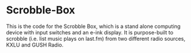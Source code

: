 # Scrobble-Box
This is the code for the Scrobble Box, which is a stand alone computing device with input switches and an e-ink display. It is purpose-built to scrobble (i.e. list music plays on last.fm) from two different radio sources, KXLU and GUSH Radio. 
